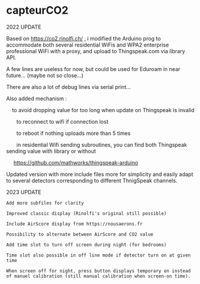 # capteurCO2

2022 UPDATE
 
Based on https://co2.rinolfi.ch/ , i modified the Arduino prog to accommodate both several residential WiFis and WPA2 enterprise professional WiFi with a proxy, and upload to Thingspeak.com via library API.


A few lines are useless for now, but could be used for Eduroam in near future... (maybe not so close...)


There are also a lot of debug lines via serial print...


Also added mechanism :


    to avoid dropping value for too long when update on Thingspeak is invalid

  
    to reconnect to wifi if connection lost

  
    to reboot if nothing uploads more than 5 times

  
    in residential Wifi sending subroutines, you can find both Thingspeak sending value with library or without

    
https://github.com/mathworks/thingspeak-arduino

Updated version with more include files more for simplicity and easily adapt to several detectors corresponding to different ThnigSpeak channels.

2023 UPDATE

	Add more subfiles for clarity

	Improved classic display (Rinolfi's original still possible)

	Include AirScore display from https://nousaerons.fr

	Possibility to alternate between AirScore and CO2 value

	Add time slot to turn off screen during night (for bedrooms)

	Time slot also possible in off line mode if detector turn on at given time

	When screen off for night, press button displays temporary on instead of manuel calibration (still manual calibration when screen-on time).
